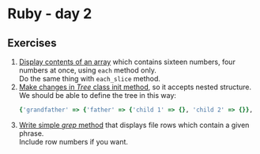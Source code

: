 # Ruby - day 2

## Exercises
1. [Display contents of an array](./array_each.rb) which contains sixteen numbers,
   four numbers at once, using ```each``` method only.\
   Do the same thing with ```each_slice``` method.
2. [Make changes in *Tree* class init method](./tree.rb), so it accepts nested structure.\
   We should be able to define the tree in this way:
   ```ruby
   {'grandfather' => {'father' => {'child 1' => {}, 'child 2' => {}}, 'uncle' => {'child 3' => {}, 'child 4' => {}}}}
   ```
3. [Write simple *grep* method](./grep.rb) that displays file rows which contain a given phrase.\
   Include row numbers if you want.